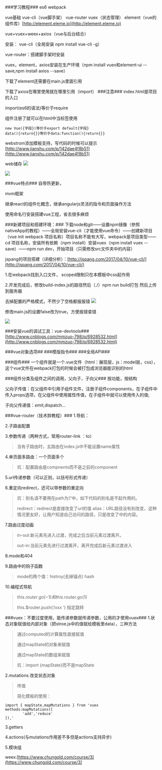 
###学习教程###
es6 webpack

vue基础 vue-cli（vue脚手架） vue-router vuex（状态管理） element（vue的组件库）[http://element.eleme.io](http://element.eleme.io)

vue+vuex+weex+axios（vue与后台结合）

安装：
vue-cli（全局安装 npm install vue-cli -g）

vue-router：搭建脚手架时安装

vuex，element，axios安装在生产环境（npm install vuex和element-ui --save,npm install axios --save）

下载了element还需要在main.js里面引用

下载了axios在哪里使用就在哪里引用（import）
###注意###
index.html是项目的入口

import(es6的语法)等价于require

组件注册了就可以在html中当标签使用

    new Vue({字段})等价于export default{字段}
    data(){return{}}等价于data:function(){return{}}



webstrom添加模板支持，写代码的时候可以提示
[http://www.jianshu.com/p/142dae4f8b51](http://www.jianshu.com/p/142dae4f8b51)

web储存
![](https://i.imgur.com/kDhsOZQ.png)

![](https://i.imgur.com/pr1hY4w.png)


###vue特点###
自带热更新，

mvm框架

继承react的组件化概念，继承angularjs灵活的指令和页面操作方法

使用命名行安装搭建vue工程，省去很多麻烦

###新建项目和搭建环境：###
下载node和git——设置npm镜像（参照nativeApp的教程）——全局安装vue-cli（才能使用vue命令）——创建新项目（vue init webpack 项目名称）项目名称不能有大写，webpack是项目类型——cd 项目名称，安装所有依赖（npm install）安装vuex（npm install vuex --save）——npm run dev，开始项目（只需修改src文件夹中的内容）

jspang的项目搭建（详细分析）：[http://jspang.com/2017/04/10/vue-cli/](http://jspang.com/2017/04/10/vue-cli/)

1.在webpack找到入口文件，<style scoped></style> scoped限制只在本模板中css起作用

2.开发完成后，修改build-index.js的路径然后（./）npm run build打包 然后上传到服务器

去掉配置的严格模式，不然少了空格都报报错
![](https://i.imgur.com/X42rTW1.png)

修改main.js的设置false改为true，方便报错查错

![](https://i.imgur.com/zFuVrAQ.png)

###安装vue的调试工具：vue-devtools###
[http://www.cnblogs.com/mmzuo-798/p/6928532.html](http://www.cnblogs.com/mmzuo-798/p/6928532.html)


###vue对象选项##
###模版指令###
###全局API###

###组件###
一个组件就是一个.vue文件（html：展现层，js：model层，css），这个vue文件在webpack打包的时候会被打包成浏览器能识别的html

###组件分类及组件之间的调用，父向子，子向父###
按功能，按结构

父向子传值：在父组件中引用子组件文件，注册子组件components，在子组件中传入props选项，在父组件中使用属性传值，在子组件中就可以使用传入的值;

子向父传递值：$emit,$dispatch...

###vue-router（技术胖教程）###
1.导航：<router-link to=""></router-link>

2.子路由配置

3.参数传递（两种方式，常用router-link ：to）
> 当有子路由时，主路由在index.js中不能设置name属性

4.单页面多路由：一个页面多个<router-view>
> 坑：配置路由是compnents而不是之前的component

5.url传递参数（可以正则，以括号形式传递）

6.重定向redirect，还可以带参数的重定向
> 坑：别名请不要用在path为’/’中，如下代码的别名是不起作用的。
> 
> redirect：redirect是直接改变了url的值
alias：URL路径没有别改变，这种情况更友好，让用户知道自己访问的路径，只是改变了<router-view>中的内容。

7.路由过度动画<transition name="">

> in-out:新元素先进入过渡，完成之后当前元素过渡离开。
> 
> out-in:当前元素先进行过渡离开，离开完成后新元素过渡进入

8.mode和404

9.路由中的钩子函数

> mode的两个值：histroy(去掉锚点) hash


10.编程式导航
> this.$router.go(-1) 和 this.$router.go(1)
> 
> this.$router.push(‘/xxx ‘) 指定跳转

###vuex：不要过度使用，能传递参数就传递参数，公用的才使用vuex###
1.状态对象赋值给内部对象（把stroe.js中的值赋给模板里data），三种方法
> 通过computed的计算属性直接赋值
> 
> 通过mapState的对象来赋值
> 
> 通过mapState的数组来赋值
> 
> 坑：import {mapState}而不是mapState

2.mutations 改变状态对象
> 传值
> 
> 简化模板的使用：
> 
    import { mapState,mapMutations } from 'vuex
	methods:mapMutations([
	        'add','reduce'
	]),'

3.getters

4.actions(与mutations作用差不多但是actions支持异步)

5.模块组

weex:[https://www.chungold.com/course/3](https://www.chungold.com/course/3)